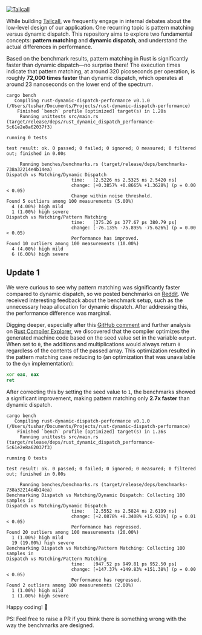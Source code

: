 [![Tailcall](https://raw.githubusercontent.com/tailcallhq/tailcall/main/assets/logo_main.svg)](https://tailcall.run)

While building [Tailcall], we frequently engage in internal debates about the low-level design of our application. One recurring topic is pattern matching versus dynamic dispatch. This repository aims to explore two fundamental concepts: **pattern matching** and **dynamic dispatch**, and understand the actual differences in performance.

[Tailcall]: https://github.com/tailcallhq/tailcall

Based on the benchmark results, pattern matching in Rust is significantly faster than dynamic dispatch—no surprise there! The execution times indicate that pattern matching, at around 320 picoseconds per operation, is roughly **72,000 times faster** than dynamic dispatch, which operates at around 23 nanoseconds on the lower end of the spectrum.

```
cargo bench
   Compiling rust-dynamic-dispatch-performance v0.1.0 (/Users/tushar/Documents/Projects/rust-dynamic-dispatch-performance)
    Finished `bench` profile [optimized] target(s) in 1.20s
     Running unittests src/main.rs (target/release/deps/rust_dynamic_dispatch_performance-5c61e2e8a62037f3)

running 0 tests

test result: ok. 0 passed; 0 failed; 0 ignored; 0 measured; 0 filtered out; finished in 0.00s

     Running benches/benchmarks.rs (target/release/deps/benchmarks-738a32214e4b14ea)
Dispatch vs Matching/Dynamic Dispatch
                        time:   [2.5226 ns 2.5325 ns 2.5420 ns]
                        change: [+0.3857% +0.8665% +1.3628%] (p = 0.00 < 0.05)
                        Change within noise threshold.
Found 5 outliers among 100 measurements (5.00%)
  4 (4.00%) high mild
  1 (1.00%) high severe
Dispatch vs Matching/Pattern Matching
                        time:   [375.26 ps 377.67 ps 380.79 ps]
                        change: [-76.135% -75.895% -75.626%] (p = 0.00 < 0.05)
                        Performance has improved.
Found 10 outliers among 100 measurements (10.00%)
  4 (4.00%) high mild
  6 (6.00%) high severe
```

## Update 1

We were curious to see why pattern matching was significantly faster compared to dynamic dispatch, so we posted benchmarks on [Reddit](https://www.reddit.com/r/rust/comments/1cx7qvi/performance_pattern_matching_vs_dynamic_dispatch/). We received interesting feedback about the benchmark setup, such as the unnecessary heap allocation for dynamic dispatch. After addressing this, the performance difference was marginal.

Digging deeper, especially after this [GitHub comment](https://github.com/tailcallhq/rust-benchmarks/issues/2) and further analysis on [Rust Compiler Explorer](https://rust.godbolt.org/), we discovered that the compiler optimizes the generated machine code based on the seed value set in the variable `output`. When set to `0`, the additions and multiplications would always return `0` regardless of the contents of the passed array. This optimization resulted in the pattern matching case reducing to (an optimization that was unavailable to the `dyn` implementation):

```asm
xor eax, eax
ret
```

After correcting this by setting the seed value to `1`, the benchmarks showed a significant improvement, making pattern matching only **2.7x faster** than dynamic dispatch.

```
cargo bench
   Compiling rust-dynamic-dispatch-performance v0.1.0 (/Users/tushar/Documents/Projects/rust-dynamic-dispatch-performance)
    Finished `bench` profile [optimized] target(s) in 1.36s
     Running unittests src/main.rs (target/release/deps/rust_dynamic_dispatch_performance-5c61e2e8a62037f3)

running 0 tests

test result: ok. 0 passed; 0 failed; 0 ignored; 0 measured; 0 filtered out; finished in 0.00s

     Running benches/benchmarks.rs (target/release/deps/benchmarks-738a32214e4b14ea)
Benchmarking Dispatch vs Matching/Dynamic Dispatch: Collecting 100 samples in
Dispatch vs Matching/Dynamic Dispatch
                        time:   [2.5552 ns 2.5824 ns 2.6199 ns]
                        change: [+2.0878% +8.3408% +15.931%] (p = 0.01 < 0.05)
                        Performance has regressed.
Found 20 outliers among 100 measurements (20.00%)
  1 (1.00%) high mild
  19 (19.00%) high severe
Benchmarking Dispatch vs Matching/Pattern Matching: Collecting 100 samples in
Dispatch vs Matching/Pattern Matching
                        time:   [947.52 ps 949.81 ps 952.50 ps]
                        change: [+147.37% +149.83% +151.38%] (p = 0.00 < 0.05)
                        Performance has regressed.
Found 2 outliers among 100 measurements (2.00%)
  1 (1.00%) high mild
  1 (1.00%) high severe
```

Happy coding! 🦀

PS: Feel free to raise a PR if you think there is something wrong with the way the benchmarks are designed.
